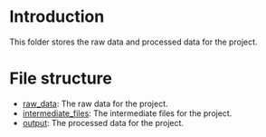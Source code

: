 # Introduction

This folder stores the raw data and processed data for the project.

# File structure

- [raw_data](./raw_data): The raw data for the project.
- [intermediate_files](./intermediate_files): The intermediate files for the project.
- [output](./output): The processed data for the project.
